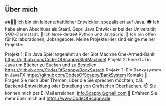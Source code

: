 ## Über mich
##👨‍💻 Ich bin ein leidenschaftlicher Entwickler, spezialisiert auf Java.
🎓 Ich habe einen Abschluss als Staatl. Gepr. Java Entwickler bei der Universität SGD-Darmstadt.
🌱 Ich lerne derzeit Python und JavaScrip.
🤝 Ich bin offen für Kollaborationen, Jobangebote.
Meine Projekte
Hier sind einige meiner Projekte:

Projekt 1: Ein Java Spiel angelehnt an der Slot Machine One-Armed-Banit https://github.com/CodesOfScappy/SlotMachine)
Projekt 2: Eine GUI in Java um Bücher zu Suchen und zu Bestellen. https://github.com/CodesOfScappy/BookSearch
Projekt 3: Ein Bankysystem in JavaFX https://github.com/CodesOfScappy/BankSystem
Kontakt
💬 Fragen Sie mich über Themen, über die Sie sprechen möchten, z.B. Backend-Entwicklung oder Erstellung von Grafischen Oberflächen.
📫 Sie können mich per E-Mail erreichen: Info.Scappy@gmail.com
📄 Erfahren Sie mehr über mich auf https://www.CodeOfScappy.de

<!--
**CodeOfMauro/CodeOfMauro** is a ✨ _special_ ✨ repository because its `README.md` (this file) appears on your GitHub profile.

Here are some ideas to get you started:

- 🔭 I’m currently working on ...
- 🌱 I’m currently learning ...
- 👯 I’m looking to collaborate on ...
- 🤔 I’m looking for help with ...
- 💬 Ask me about ...
- 📫 How to reach me: ...
- 😄 Pronouns: ...
- ⚡ Fun fact: ...
-->
